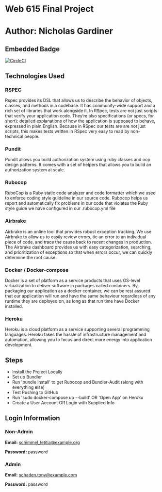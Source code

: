 # Web 615 Final Project 
# Author: Nicholas Gardiner

## Embedded Badge
[![CircleCI](https://circleci.com/gh/nickg1996/12345.svg?style=svg)](https://app.circleci.com/pipelines/github/nickg1996/12345?branch=master)

## Technologies Used

### RSPEC

Rspec provides its DSL that allows us to describe the behavior of objects, classes, and methods in a codebase. It has community-wide support and a rich set of libraries that work alongside it. In RSpec, tests are not just scripts that verify your application code. They’re also specifications (or specs, for short): detailed explanations of how the application is supposed to behave, expressed in plain English.  Because in RSpec our tests are are not just scripts, this makes tests written in RSpec very easy to read by non-technical people.

### Pundit

Pundit allows you build authorization system using ruby classes and oop design patterns. It comes with a set of helpers that allows you to build an authorization system at scale.

### Rubocop

RuboCop is a Ruby static code analyzer and code formatter which we used to enforce coding style guideline in our source code. Rubocop helps us report and automatically fix problems in our code that violates the Ruby style guide we have configured in our .rubocop.yml file


### Airbrake

Airbrake is an online tool that provides robust exception tracking. We use Airbrake to allow us to easily review errors, tie an error to an individual piece of code, and trace the cause back to recent changes in production. The Airbrake dashboard provides us with easy categorization, searching, and prioritization of exceptions so that when errors occur, we can quickly determine the root cause.

### Docker / Docker-compose

Docker is a set of platform as a service products that uses OS-level virtualization to deliver software in packages called containers. By packaging our application as a docker container, we can be rest assured that our application will run and have the same behaviour regardless of any runtime they are deployed on, as long as that run time have Docker installed.

### Heroku

Heroku is a cloud platform as a service supporting several programming languages. Heroku takes the hassle of infrastructure management and automation, allowing you to focus and direct more energy into application development.

## Steps 

* Install the Project Locally
* Set up Bundler
* Run 'bundle install' to get Rubocop and Bundler-Audit (along with everything else)
* Test Pushing to GitHub
* Run 'sudo docker-compose up --build' OR 'Open App' on Heroku
* Create a User Account OR Login with Supplied Info

## Login Information
### Non-Admin
**Email:** schimmel_letitia@example.org


**Password:** password

### Admin
**Email:** schaden.tony@example.com


**Password:** password